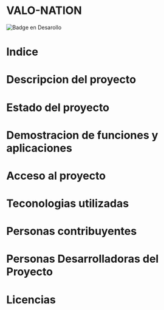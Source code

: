 <h1>VALO-NATION</h1>

![Badge en Desarollo](https://img.shields.io/badge/STATUS-EN%20DESAROLLO-blue)

# Indice

# Descripcion del proyecto

# Estado del proyecto

# Demostracion de funciones y aplicaciones

# Acceso al proyecto

# Teconologias utilizadas

# Personas contribuyentes

# Personas Desarrolladoras del Proyecto

# Licencias